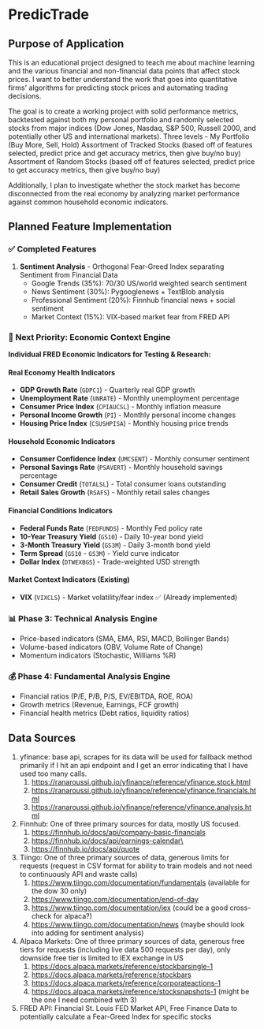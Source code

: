 # PredicTrade

## Purpose of Application

This is an educational project designed to teach me about machine learning and the various financial and non-financial data points that affect stock prices. I want to better understand the work that goes into quantitative firms' algorithms for predicting stock prices and automating trading decisions.

The goal is to create a working project with solid performance metrics, backtested against both my personal portfolio and randomly selected stocks from major indices (Dow Jones, Nasdaq, S&P 500, Russell 2000, and potentially other US and international markets).
Three levels - My Portfolio (Buy More, Sell, Hold)
Assortment of Tracked Stocks (based off of features selected, predict price and get accuracy metrics, then give buy/no buy)
Assortment of Random Stocks (based off of features selected, predict price to get accuracy metrics, then give buy/no buy)

Additionally, I plan to investigate whether the stock market has become disconnected from the real economy by analyzing market performance against common household economic indicators.

## Planned Feature Implementation

### ✅ Completed Features

1) **Sentiment Analysis** - Orthogonal Fear-Greed Index separating Sentiment from Financial Data
   - Google Trends (35%): 70/30 US/world weighted search sentiment
   - News Sentiment (30%): Pygooglenews + TextBlob analysis
   - Professional Sentiment (20%): Finnhub financial news + social sentiment
   - Market Context (15%): VIX-based market fear from FRED API

### 🎯 Next Priority: Economic Context Engine

**Individual FRED Economic Indicators for Testing & Research:**

#### Real Economy Health Indicators

- **GDP Growth Rate** (`GDPC1`) - Quarterly real GDP growth
- **Unemployment Rate** (`UNRATE`) - Monthly unemployment percentage
- **Consumer Price Index** (`CPIAUCSL`) - Monthly inflation measure
- **Personal Income Growth** (`PI`) - Monthly personal income changes
- **Housing Price Index** (`CSUSHPISA`) - Monthly housing price trends

#### Household Economic Indicators

- **Consumer Confidence Index** (`UMCSENT`) - Monthly consumer sentiment
- **Personal Savings Rate** (`PSAVERT`) - Monthly household savings percentage
- **Consumer Credit** (`TOTALSL`) - Total consumer loans outstanding
- **Retail Sales Growth** (`RSAFS`) - Monthly retail sales changes

#### Financial Conditions Indicators

- **Federal Funds Rate** (`FEDFUNDS`) - Monthly Fed policy rate
- **10-Year Treasury Yield** (`GS10`) - Daily 10-year bond yield
- **3-Month Treasury Yield** (`GS3M`) - Daily 3-month bond yield
- **Term Spread** (`GS10` - `GS3M`) - Yield curve indicator
- **Dollar Index** (`DTWEXBGS`) - Trade-weighted USD strength

#### Market Context Indicators (Existing)

- **VIX** (`VIXCLS`) - Market volatility/fear index ✅ (Already implemented)

### 📊 Phase 3: Technical Analysis Engine

- Price-based indicators (SMA, EMA, RSI, MACD, Bollinger Bands)
- Volume-based indicators (OBV, Volume Rate of Change)
- Momentum indicators (Stochastic, Williams %R)

### 💰 Phase 4: Fundamental Analysis Engine

- Financial ratios (P/E, P/B, P/S, EV/EBITDA, ROE, ROA)
- Growth metrics (Revenue, Earnings, FCF growth)
- Financial health metrics (Debt ratios, liquidity ratios)

## Data Sources

1) yfinance: base api, scrapes for its data will be used for fallback method primarily if I hit an api endpoint and I get an error indicating that I have used too many calls.
   1) <https://ranaroussi.github.io/yfinance/reference/yfinance.stock.html>
   2) <https://ranaroussi.github.io/yfinance/reference/yfinance.financials.html>
   3) <https://ranaroussi.github.io/yfinance/reference/yfinance.analysis.html>
2) Finnhub: One of three primary sources for data, mostly US focused.
   1) <https://finnhub.io/docs/api/company-basic-financials>
   2) <https://finnhub.io/docs/api/earnings-calendar\>
   3) <https://finnhub.io/docs/api/quote>
3) Tiingo: One of three primary sources of data, generous limits for requests (request in CSV format for ability to train models and not need to continuously API and waste calls)
   1) <https://www.tiingo.com/documentation/fundamentals> (available for the dow 30 only)
   2) <https://www.tiingo.com/documentation/end-of-day>
   3) <https://www.tiingo.com/documentation/iex> (could be a good cross-check for alpaca?)
   4) <https://www.tiingo.com/documentation/news> (maybe should look into adding for sentiment analysis)
4) Alpaca Markets: One of three primary sources of data, generous free tiers for requests (including live data 500 requests per day), only downside free tier is limited to IEX exchange in US
   1) <https://docs.alpaca.markets/reference/stockbarsingle-1>
   2) <https://docs.alpaca.markets/reference/stockbars>
   3) <https://docs.alpaca.markets/reference/corporateactions-1>
   4) <https://docs.alpaca.markets/reference/stocksnapshots-1> (might be the one I need combined with 3)
5) FRED API: Financial St. Louis FED Market API, Free Finance Data to potentially calculate a Fear-Greed Index for specific stocks
